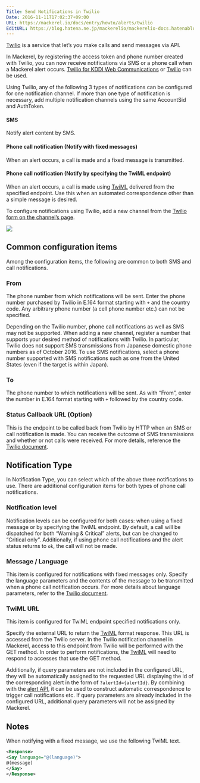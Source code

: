 ```yaml
---
Title: Send Notifications in Twilio
Date: 2016-11-11T17:02:37+09:00
URL: https://mackerel.io/docs/entry/howto/alerts/twilio
EditURL: https://blog.hatena.ne.jp/mackerelio/mackerelio-docs.hatenablog.mackerel.io/atom/entry/10328749687193932961
---
```


[Twilio](http://twilio.kddi-web.com) is a service that let’s you make calls and send messages via API. 

In Mackerel, by registering the access token and phone number created with Twilio, you can now receive notifications via SMS or a phone call when a Mackerel alert occurs. [Twilio for KDDI Web Communications](http://twilio.kddi-web.com) or [Twilio](https://www.twilio.com/) can be used.

Using Twilio, any of the following 3 types of notifications can be configured for one notification channel. If more than one type of notification is necessary, add multiple notification channels using the same AccountSid and AuthToken.

####  SMS

Notify alert content by SMS.

#### Phone call notification (Notify with fixed messages)

When an alert occurs, a call is made and a fixed message is transmitted.  

#### Phone call notification (Notify by specifying the TwiML endpoint)

When an alert occurs, a call is made using [TwiML](https://jp.twilio.com/docs/api/twiml) delivered from the specified endpoint. Use this when an automated correspondence other than a simple message is desired. 

To configure notifications using Twilio, add a new channel from the [Twilio form on the channel’s page](https://mackerel.io/my/channels?new=twilio).

![](https://cdn-ak.f.st-hatena.com/images/fotolife/a/andyyk/20161111/20161111165830.png)

## Common configuration items

Among the configuration items, the following are common to both SMS and call notifications.

### From

The phone number from which notifications will be sent. Enter the phone number purchased by Twilio in E.164 format starting with `+` and the country code. Any arbitrary phone number (a cell phone number etc.) can not be specified.

Depending on the Twilio number, phone call notifications as well as SMS may not be supported. When adding a new channel, register a number that supports your desired method of notifications with Twilio. In particular, Twilio does not support SMS transmissions from Japanese domestic phone numbers as of October 2016. To use SMS notifications, select a phone number supported with SMS notifications such as one from the United States (even if the target is within Japan).

### To

The phone number to which notifications will be sent. As with “From”, enter the number in E.164 format starting with `+` followed by the country code.

### Status Callback URL (Option)

This is the endpoint to be called back from Twilio by HTTP when an SMS or call notification is made.  You can receive the outcome of SMS transmissions and whether or not calls were received. For more details, reference the [Twilio document](https://twilio.com/docs/).

## Notification Type

In Notification Type, you can select which of the above three notifications to use. There are additional configuration items for both types of phone call notifications.

### Notification level

Notification levels can be configured for both cases: when using a fixed message or by specifying the TwiML endpoint. By default, a call will be dispatched for both “Warning & Critical” alerts, but can be changed to “Critical only”. Additionally, if using phone call notifications and the alert status returns to `ok`, the call will not be made. 

### Message / Language

This item is configured for notifications with fixed messages only. Specify the language parameters and the contents of the message to be transmitted when a phone call notification occurs. For more details about language parameters, refer to the [Twilio document](https://twilio.com/docs/api/twiml/say#attributes-language).

### TwiML URL

This item is configured for TwiML endpoint specified notifications only.

Specify the external URL to return the [TwiML](https://twilio.com/docs/api/twiml) format response. This URL is accessed from the Twilio server. In the Twilio notification channel in Mackerel, access to this endpoint from Twilio will be performed with the GET method. In order to perform notifications, the [TwiML](https://twilio.com/docs/api/twiml)  will need to respond to accesses that use the GET method.

Additionally, if query parameters are not included in the configured URL, they will be automatically assigned to the requested URL displaying the id of the corresponding alert in the form of `?alertId={alertId}`. By combining with the [alert API](https://mackerel.io/api-docs/entry/alerts), it can be used to construct automatic correspondence to trigger call notifications etc.  If query parameters are already included in the configured URL, additional query parameters will not be assigned by Mackerel. 

## Notes

When notifying with a fixed message, we use the following TwiML text.

```xml
<Response>
<Say language="@(language)">
@(message)
</Say>
</Response>
```
